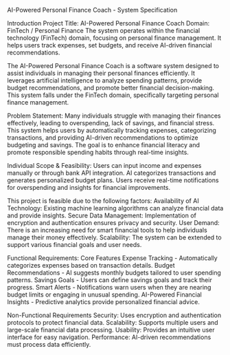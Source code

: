 AI-Powered Personal Finance Coach - System Specification

Introduction
Project Title: AI-Powered Personal Finance Coach
Domain: FinTech / Personal Finance
The system operates within the financial technology (FinTech) domain, focusing on personal finance management. It helps users track expenses, set budgets, and receive AI-driven financial recommendations.

The AI-Powered Personal Finance Coach is a software system designed to assist individuals in managing their personal finances efficiently. It leverages artificial intelligence to analyze spending 
patterns, provide budget recommendations, and promote better financial decision-making. This system falls under the FinTech domain, specifically targeting personal finance management.

Problem Statement: 
Many individuals struggle with managing their finances effectively, leading to overspending, lack of savings, and financial stress. This system helps users by automatically tracking expenses, categorizing transactions, and providing AI-driven recommendations to optimize budgeting and savings. The goal is to enhance financial literacy and promote responsible spending habits through real-time insights.

Individual Scope & Feasibility: 
Users can input income and expenses manually or through bank API integration.
AI categorizes transactions and generates personalized budget plans.
Users receive real-time notifications for overspending and insights for financial improvements.

This project is feasible due to the following factors:
Availability of AI Technology: Existing machine learning algorithms can analyze financial data and provide insights.
Secure Data Management: Implementation of encryption and authentication ensures privacy and security.
User Demand: There is an increasing need for smart financial tools to help individuals manage their money effectively.
Scalability: The system can be extended to support various financial goals and user needs.

Functional Requirements:
Core Features
Expense Tracking - Automatically categorizes expenses based on transaction details.
Budget Recommendations - AI suggests monthly budgets tailored to user spending patterns.
Savings Goals - Users can define savings goals and track their progress.
Smart Alerts - Notifications warn users when they are nearing budget limits or engaging in unusual spending. 
AI-Powered Financial Insights - Predictive analytics provide personalized financial advice.

Non-Functional Requirements
Security: Uses encryption and authentication protocols to protect financial data.
Scalability: Supports multiple users and large-scale financial data processing.
Usability: Provides an intuitive user interface for easy navigation.
Performance: AI-driven recommendations must process data efficiently.

